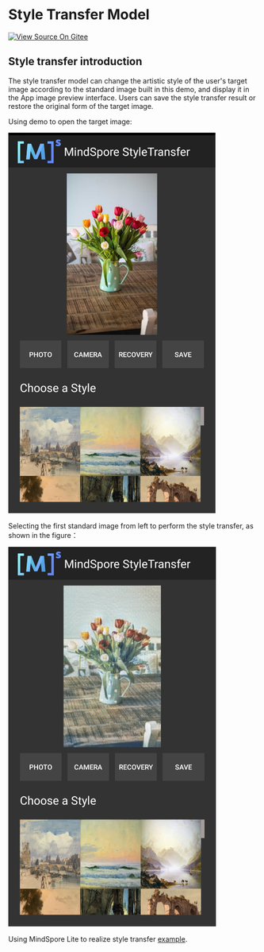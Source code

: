 # Style Transfer Model

[![View Source On Gitee](https://mindspore-website.obs.cn-north-4.myhuaweicloud.com/website-images/r2.3/resource/_static/logo_source_en.svg)](https://gitee.com/mindspore/docs/blob/r2.3/docs/lite/docs/source_en/style_transfer_lite.md)

## Style transfer introduction

The style transfer model can change the artistic style of the user's target image according to the standard image built in this demo, and display it in the App image preview interface. Users can save the style transfer result or restore the original form of the target image.

Using demo to open the target image:

![image_before_transfer](images/before_transfer.png)

Selecting the first standard image from left to perform the style transfer, as shown in the figure：

![image_after_transfer](images/after_transfer.png)

Using MindSpore Lite to realize style transfer [example](https://gitee.com/mindspore/models/tree/master/official/lite/style_transfer).
